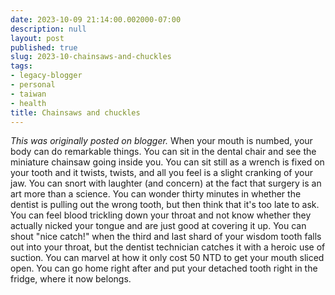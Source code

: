 ```yaml
---
date: 2023-10-09 21:14:00.002000-07:00
description: null
layout: post
published: true
slug: 2023-10-chainsaws-and-chuckles
tags:
- legacy-blogger
- personal
- taiwan
- health
title: Chainsaws and chuckles
---
```



*This was originally posted on blogger.*
When your mouth is numbed, your body can do remarkable things. You can sit in the dental chair and see the miniature chainsaw going inside you. You can sit still as a wrench is fixed on your tooth and it twists, twists, and all you feel is a slight cranking of your jaw. You can snort with laughter (and concern) at the fact that surgery is an art more than a science. You can wonder thirty minutes in whether the dentist is pulling out the wrong tooth, but then think that it's too late to ask. You can feel blood trickling down your throat and not know whether they actually nicked your tongue and are just good at covering it up. You can shout "nice catch!" when the third and last shard of your wisdom tooth falls out into your throat, but the dentist technician catches it with a heroic use of suction. You can marvel at how it only cost 50 NTD to get your mouth sliced open. You can go home right after and put your detached tooth right in the fridge, where it now belongs.